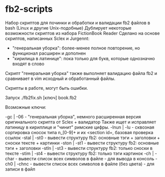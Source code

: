 # fb2-scripts
Набор скриптов для починки и обработки и валидации fb2 файлов в bash (Linux и другие Unix-подобные)
Дублирует некоторые возможности скриптов из набора FictionBook Reader
Сделано на основе скриптов, написанных Sclex и Jurgennt:
- "генеральная уборка": более-менее полное повторение, но функционал расширен и дополнен
- "кирилица в латинице": пока только для букв, которые однозначно входят в слово

Скрипт "генеральная уборка" также выполняет валидацию файла fb2 и сравнивает в vim исходный и обработанный файлы.

Скрипты в работе, могут быть ошибки.


Запуск ./fb2fix.sh [ключ] book.fb2

Возможные ключи:

-gc   | -06 	- "генеральная уборка", немного расширенная версия оригинального скрипта от Sclex + валидатор
                  Также ищет и исправляет латиницу в кириллице и "чинит" римские цифры.
-lnun | -lu 	- сквозная сортировка сносок типа n_[0-9]+ и их <section id=, базовая проверка ссылок
-stal | -st0	- вывести структуру fb2: основные тэги + заголовки + сноски тексте + картинки
-ston | -st1	- вывести структуру fb2: основные тэги + заголовки
-stln | -st3	- вывести структуру fb2: только сноски в тексте
-stim | -st4	- вывести структуру fb2: только тэги картинок
-ch   | -char	- вывести список всех символов в файле - для вывода в консоль
-ch0  | -chnc	- вывести список всех символов в файле (без цвета) - для записи в файл

